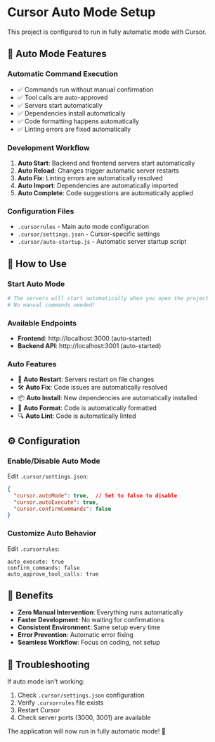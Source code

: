 # Cursor Auto Mode Setup

This project is configured to run in fully automatic mode with Cursor.

## 🎯 Auto Mode Features

### Automatic Command Execution
- ✅ Commands run without manual confirmation
- ✅ Tool calls are auto-approved
- ✅ Servers start automatically
- ✅ Dependencies install automatically
- ✅ Code formatting happens automatically
- ✅ Linting errors are fixed automatically

### Development Workflow
1. **Auto Start**: Backend and frontend servers start automatically
2. **Auto Reload**: Changes trigger automatic server restarts
3. **Auto Fix**: Linting errors are automatically resolved
4. **Auto Import**: Dependencies are automatically imported
5. **Auto Complete**: Code suggestions are automatically applied

### Configuration Files
- `.cursorrules` - Main auto mode configuration
- `.cursor/settings.json` - Cursor-specific settings
- `.cursor/auto-startup.js` - Automatic server startup script

## 🚀 How to Use

### Start Auto Mode
```bash
# The servers will start automatically when you open the project
# No manual commands needed!
```

### Available Endpoints
- **Frontend**: http://localhost:3000 (auto-started)
- **Backend API**: http://localhost:3001 (auto-started)

### Auto Features
- 🔄 **Auto Restart**: Servers restart on file changes
- 🛠️ **Auto Fix**: Code issues are automatically resolved
- 📦 **Auto Install**: New dependencies are automatically installed
- 🎨 **Auto Format**: Code is automatically formatted
- 🔍 **Auto Lint**: Code is automatically linted

## ⚙️ Configuration

### Enable/Disable Auto Mode
Edit `.cursor/settings.json`:
```json
{
  "cursor.autoMode": true,  // Set to false to disable
  "cursor.autoExecute": true,
  "cursor.confirmCommands": false
}
```

### Customize Auto Behavior
Edit `.cursorrules`:
```
auto_execute: true
confirm_commands: false
auto_approve_tool_calls: true
```

## 🎉 Benefits

- **Zero Manual Intervention**: Everything runs automatically
- **Faster Development**: No waiting for confirmations
- **Consistent Environment**: Same setup every time
- **Error Prevention**: Automatic error fixing
- **Seamless Workflow**: Focus on coding, not setup

## 🔧 Troubleshooting

If auto mode isn't working:
1. Check `.cursor/settings.json` configuration
2. Verify `.cursorrules` file exists
3. Restart Cursor
4. Check server ports (3000, 3001) are available

The application will now run in fully automatic mode! 🚀
